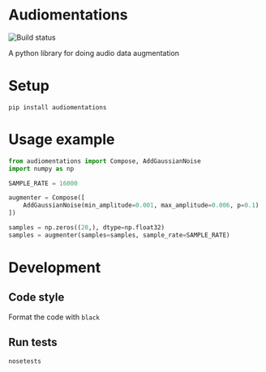 # Audiomentations

![Build status](https://codeship.com/projects/d192b290-158e-0137-8d9a-32050e1fba78/status?branch=master)

A python library for doing audio data augmentation

# Setup

`pip install audiomentations`

# Usage example

```python
from audiomentations import Compose, AddGaussianNoise
import numpy as np

SAMPLE_RATE = 16000

augmenter = Compose([
    AddGaussianNoise(min_amplitude=0.001, max_amplitude=0.006, p=0.1)
])

samples = np.zeros((20,), dtype=np.float32)
samples = augmenter(samples=samples, sample_rate=SAMPLE_RATE)
```

# Development

## Code style

Format the code with `black`

## Run tests

`nosetests`

